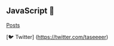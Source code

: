 ## JavaScript 👑
[Posts](https://syedtaseershah.netlify.app/)

[🐦 Twitter] (https://twitter.com/taseeeer)
